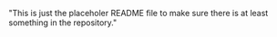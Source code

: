 "This is just the placeholer README file to make sure there is at least something in the repository."
